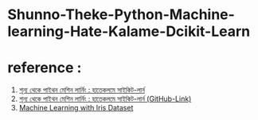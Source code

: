# Shunno-Theke-Python-Machine-learning-Hate-Kalame-Dcikit-Learn

# reference :
  1. [শূন্য থেকে পাইথন মেশিন লার্নিং : হাতেকলমে সাইকিট-লার্ন](https://raqueeb.gitbook.io/scikit-learn/)
  2. [শূন্য থেকে পাইথন মেশিন লার্নিং : হাতেকলমে সাইকিট-লার্ন (GitHub-Link)](https://github.com/hamidhosen42/ml-python)
  3. [Machine Learning with Iris Dataset](https://www.kaggle.com/jchen2186/machine-learning-with-iris-dataset)
